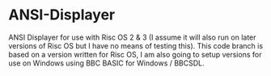 # ANSI-Displayer
ANSI Displayer for use with Risc OS 2 & 3 (I assume it will also run on later versions of Risc OS but I have no means of testing this).  This code branch is based on a version written for Risc OS, I am also going to setup versions for use on Windows using BBC BASIC for Windows / BBCSDL.
